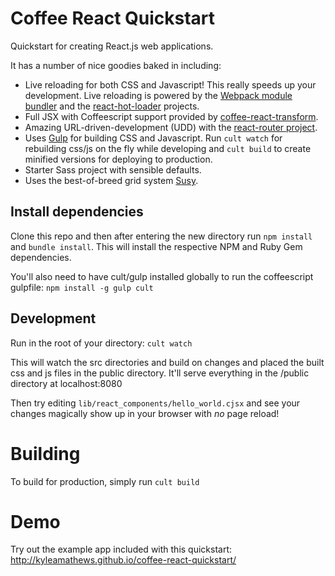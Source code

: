 Coffee React Quickstart
=======================

Quickstart for creating React.js web applications.

It has a number of nice goodies baked in including:

* Live reloading for both CSS and Javascript! This really speeds up your development. Live reloading is powered by the [Webpack module bundler](http://webpack.github.io/) and the [react-hot-loader](https://github.com/gaearon/react-hot-loader) projects.
* Full JSX with Coffeescript support provided by [coffee-react-transform](https://github.com/jsdf/coffee-react-transform).
* Amazing URL-driven-development (UDD) with the [react-router project](https://github.com/rackt/react-router).
* Uses [Gulp](http://gulpjs.com/) for building CSS and Javascript. Run `cult watch` for rebuilding css/js on the fly while developing and `cult build` to create minified versions for deploying to production.
* Starter Sass project with sensible defaults.
* Uses the best-of-breed grid system [Susy](http://susy.oddbird.net/).

## Install dependencies

Clone this repo and then after entering the new directory run `npm install` and `bundle install`. This will install the respective NPM and Ruby Gem dependencies.

You'll also need to have cult/gulp installed globally to run the coffeescript gulpfile: `npm install -g gulp cult`

## Development
Run in the root of your directory: `cult watch`

This will watch the src directories and build on changes and placed the built css and js files in the public directory. It'll serve everything in the /public directory at localhost:8080

Then try editing `lib/react_components/hello_world.cjsx` and see your changes magically show up in your browser with *no* page reload!

# Building
To build for production, simply run `cult build`

# Demo
Try out the example app included with this quickstart: http://kyleamathews.github.io/coffee-react-quickstart/



